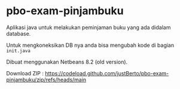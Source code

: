 # pbo-exam-pinjambuku
Aplikasi java untuk melakukan peminjaman buku yang ada didalam database.

Untuk mengkoneksikan DB nya anda bisa mengubah kode di bagian `init.java`

Dibuat menggunakan Netbeans 8.2 (old version).

Download ZIP : https://codeload.github.com/justBerto/pbo-exam-pinjambuku/zip/refs/heads/main
